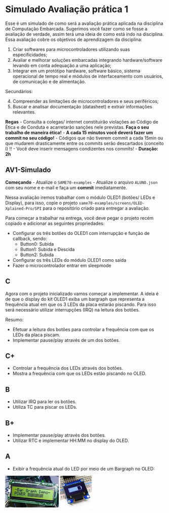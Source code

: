# Simulado Avaliação prática 1

Esse é um simulado de como será a avaliação prática aplicada na disciplina de Computação Embarcada. Sugerimos você fazer como se fosse a avaliação de verdade, assim terá uma ideia de como está indo na disciplina. Essa avaliação cobre os objetivos de aprendizagem da disciplina:

1.	Criar softwares para microcontroladores utilizando suas especificidades;
2.	Avaliar e melhorar soluções embarcadas integrando hardware/software levando em conta adequação a uma aplicação;
3.	Integrar em um protótipo hardware, software básico, sistema operacional de tempo real e módulos de interfaceamento com usuários, de comunicação e de alimentação.

Secundários: 

4.	Compreender as limitações de microcontroladores e seus periféricos;
5.	Buscar e analisar documentação (datasheet) e extrair informações relevantes.

**Regas**
    - Consulta a colegas/ internet constituirão violações ao Código de Ética e de Conduta e acarretarão sanções nele previstas. **Faça o seu trabalho de maneira ética!**
    - **A cada 15 minutos você deverá fazer um commit no seu código!**
        - Códigos que não tiverem commit a cada 15min ou que mudarem drasticamente entre os commits serão descartados (conceito I) !!
        - Você deve inserir mensagens condizentes nos commits!
    - **Duração: 2h**


## AV1-Simulado

**Começando**
    - Atualize o `SAME70-examples`
        - Atualize o arquivo `ALUNO.json` com seu nome e e-mail e faça um **commit** imediatamente.

Nessa avaliação iremos trabalhar com o módulo OLED1 (botões/ LEDs e Display), para isso, copie o projeto `same70-examples/screens/OLED-Xplained-Pro/SPI` para o repositório criado para entregar a avaliação. 

Para começar a trabalhar na entrega, você deve pegar o projeto recém copiado e adicionar as seguintes propriedades:

- Configurar os três botões do OLED1 com interrupção e função de callback, sendo:
    - Button0: Subida 
    - Button1: Subida e Descida
    - Button2: Subida
- Configurar os três LEDs do módulo OLED1 como saída
- Fazer o microcontrolador entrar em sleepmode
  



## C

Agora com o projeto inicializado vamos começar a implementar. A ideia é de que o display do kit OLED1 exiba um bargraph que representa a frequência atual em que os 3 LEDs da placa estarão piscando. Para isso será necessário utilizar interrupções (IRQ) na leitura dos botões. 

Resumo:

- Efetuar a leitura dos botões para controlar a frequência com que os LEDs da placa piscam.
- Implementar pause/play através de um dos botões.
      

## C+

- Controlar a frequência dos LEDs através dos botões.
- Mostra a  frequência com que os LEDs estão piscando no OLED.



## B

- Utilizar IRQ para ler os botões.
- Utiliza TC para piscar os LEDs.



## B+

- Implementar pause/play através dos botões.
- Utilizar RTC e implementar HH:MM no display do OLED.

## A

- Exibir a frequência atual do LED por meio de um Bargraph no OLED: 

![bargraf3](imgs/AV-0-Simulado-2020-1/bargraf3.jpg) ![bragraph](imgs/AV-0-Simulado-2020-1/bragraph.png)
